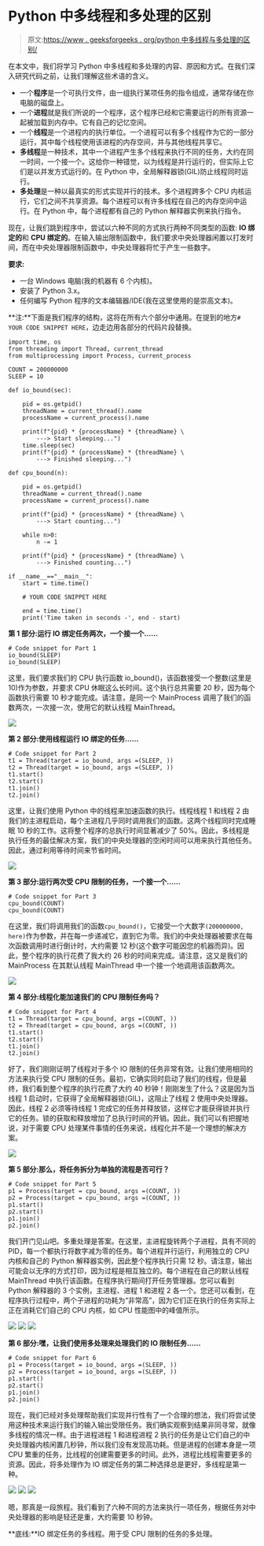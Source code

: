 # Python 中多线程和多处理的区别

> 原文:[https://www . geeksforgeeks . org/python 中多线程与多处理的区别/](https://www.geeksforgeeks.org/difference-between-multithreading-vs-multiprocessing-in-python/)

在本文中，我们将学习 Python 中多线程和多处理的内容、原因和方式。在我们深入研究代码之前，让我们理解这些术语的含义。

*   一个**程序**是一个可执行文件，由一组执行某项任务的指令组成，通常存储在你电脑的磁盘上。
*   一个**进程**就是我们所说的一个程序，这个程序已经和它需要运行的所有资源一起被加载到内存中。它有自己的记忆空间。
*   一个**线程**是一个进程内的执行单位。一个进程可以有多个线程作为它的一部分运行，其中每个线程使用该进程的内存空间，并与其他线程共享它。
*   **多线程**是一种技术，其中一个进程产生多个线程来执行不同的任务，大约在同一时间，一个接一个。这给你一种错觉，以为线程是并行运行的，但实际上它们是以并发方式运行的。在 Python 中，全局解释器锁(GIL)防止线程同时运行。
*   **多处理**是一种以最真实的形式实现并行的技术。多个进程跨多个 CPU 内核运行，它们之间不共享资源。每个进程可以有许多线程在自己的内存空间中运行。在 Python 中，每个进程都有自己的 Python 解释器实例来执行指令。

现在，让我们跳到程序中，尝试以六种不同的方式执行两种不同类型的函数: **IO 绑定的**和 **CPU 绑定的**。在输入输出限制函数中，我们要求中央处理器闲置以打发时间，而在中央处理器限制函数中，中央处理器将忙于产生一些数字。

**要求:**

*   一台 Windows 电脑(我的机器有 6 个内核)。
*   安装了 Python 3.x。
*   任何编写 Python 程序的文本编辑器/IDE(我在这里使用的是崇高文本)。

**注:**下面是我们程序的结构，这将在所有六个部分中通用。在提到的地方`# YOUR CODE SNIPPET HERE`，边走边用各部分的代码片段替换。

```
import time, os
from threading import Thread, current_thread
from multiprocessing import Process, current_process

COUNT = 200000000
SLEEP = 10

def io_bound(sec):

    pid = os.getpid()
    threadName = current_thread().name
    processName = current_process().name

    print(f"{pid} * {processName} * {threadName} \
        ---> Start sleeping...")
    time.sleep(sec)
    print(f"{pid} * {processName} * {threadName} \
        ---> Finished sleeping...")

def cpu_bound(n):

    pid = os.getpid()
    threadName = current_thread().name
    processName = current_process().name

    print(f"{pid} * {processName} * {threadName} \
        ---> Start counting...")

    while n>0:
        n -= 1

    print(f"{pid} * {processName} * {threadName} \
        ---> Finished counting...")

if __name__=="__main__":
    start = time.time()

    # YOUR CODE SNIPPET HERE

    end = time.time()
    print('Time taken in seconds -', end - start)
```

**第 1 部分:运行 IO 绑定任务两次，一个接一个……**

```
# Code snippet for Part 1
io_bound(SLEEP)
io_bound(SLEEP)
```

这里，我们要求我们的 CPU 执行函数 io_bound()，该函数接受一个整数(这里是 10)作为参数，并要求 CPU 休眠这么长时间。这个执行总共需要 20 秒，因为每个函数执行需要 10 秒才能完成。请注意，是同一个 MainProcess 调用了我们的函数两次，一次接一次，使用它的默认线程 MainThread。

![](img/2df62547a42e091c110d70bd6468bcb6.png)

**第 2 部分:使用线程运行 IO 绑定的任务……**

```
# Code snippet for Part 2
t1 = Thread(target = io_bound, args =(SLEEP, ))
t2 = Thread(target = io_bound, args =(SLEEP, ))
t1.start()
t2.start()
t1.join()
t2.join()
```

这里，让我们使用 Python 中的线程来加速函数的执行。线程线程 1 和线程 2 由我们的主进程启动，每个主进程几乎同时调用我们的函数。这两个线程同时完成睡眠 10 秒的工作。这将整个程序的总执行时间显著减少了 50%。因此，多线程是执行任务的最佳解决方案，我们的中央处理器的空闲时间可以用来执行其他任务。因此，通过利用等待时间来节省时间。

![](img/6db2a7d4a8e8217d40e7a14fecfcfd26.png)

**第 3 部分:运行两次受 CPU 限制的任务，一个接一个……**

```
# Code snippet for Part 3
cpu_bound(COUNT)
cpu_bound(COUNT)
```

在这里，我们将调用我们的函数`cpu_bound()`，它接受一个大数字`(200000000, here)`作为参数，并在每一步递减它，直到它为零。我们的中央处理器被要求在每次函数调用时进行倒计时，大约需要 12 秒(这个数字可能因您的机器而异)。因此，整个程序的执行花费了我大约 26 秒的时间来完成。请注意，这又是我们的 MainProcess 在其默认线程 MainThread 中一个接一个地调用该函数两次。

![](img/25f4dfe63cda6c61efb6d572ece5c877.png)

**第 4 部分:线程化能加速我们的 CPU 限制任务吗？**

```
# Code snippet for Part 4
t1 = Thread(target = cpu_bound, args =(COUNT, ))
t2 = Thread(target = cpu_bound, args =(COUNT, ))
t1.start()
t2.start()
t1.join()
t2.join()
```

好了，我们刚刚证明了线程对于多个 IO 限制的任务非常有效。让我们使用相同的方法来执行受 CPU 限制的任务。最初，它确实同时启动了我们的线程，但是最终，我们看到整个程序的执行花费了大约 40 秒钟！刚刚发生了什么？这是因为当线程 1 启动时，它获得了全局解释器锁(GIL)，这阻止了线程 2 使用中央处理器。因此，线程 2 必须等待线程 1 完成它的任务并释放锁，这样它才能获得锁并执行它的任务。锁的获取和释放增加了总执行时间的开销。因此，我们可以有把握地说，对于需要 CPU 处理某件事情的任务来说，线程化并不是一个理想的解决方案。

![](img/6012aec0629a5c1d6d756feb0376ae35.png)

**第 5 部分:那么，将任务拆分为单独的流程是否可行？**

```
# Code snippet for Part 5
p1 = Process(target = cpu_bound, args =(COUNT, ))
p2 = Process(target = cpu_bound, args =(COUNT, ))
p1.start()
p2.start()
p1.join()
p2.join()
```

我们开门见山吧。多重处理是答案。在这里，主进程旋转两个子进程，具有不同的 PID，每一个都执行将数字减为零的任务。每个进程并行运行，利用独立的 CPU 内核和自己的 Python 解释器实例，因此整个程序执行只需 12 秒。请注意，输出可能会以无序的方式打印，因为过程是相互独立的。每个进程在自己的默认线程 MainThread 中执行该函数。在程序执行期间打开任务管理器。您可以看到 Python 解释器的 3 个实例，主进程、进程 1 和进程 2 各一个。您还可以看到，在程序执行过程中，两个子进程的功耗为“非常高”，因为它们正在执行的任务实际上正在消耗它们自己的 CPU 内核，如 CPU 性能图中的峰值所示。

![](img/66f90140746add7753e836cbc15fe332.png)
![](img/3ca144dc2660edd2d4a77a3cb8dc8603.png)
![](img/b7c5c10c310305fefe92cc633dc94982.png)

**第 6 部分:嘿，让我们使用多处理来处理我们的 IO 限制任务……**

```
# Code snippet for Part 6
p1 = Process(target = io_bound, args =(SLEEP, ))
p2 = Process(target = io_bound, args =(SLEEP, ))
p1.start()
p2.start()
p1.join()
p2.join()
```

现在，我们已经对多处理帮助我们实现并行性有了一个合理的想法，我们将尝试使用这种技术来运行我们的输入输出受限任务。我们确实观察到结果非同寻常，就像多线程的情况一样。由于进程进程 1 和进程进程 2 执行的任务是让它们自己的中央处理器内核闲置几秒钟，所以我们没有发现高功耗。但是进程的创建本身是一项 CPU 繁重的任务，比线程的创建需要更多的时间。此外，进程比线程需要更多的资源。因此，将多处理作为 IO 绑定任务的第二种选择总是更好，多线程是第一种。

![](img/2b7cdd34a30af15cf93f806c676ed46a.png)
![](img/6639b5a1222eb600e8e9a488de6abd68.png)
![](img/8b0d54960a86fc95e94f10852ec06eb7.png)

嗯，那真是一段旅程。我们看到了六种不同的方法来执行一项任务，根据任务对中央处理器的影响是轻还是重，大约需要 10 秒钟。

**底线:**IO 绑定任务的多线程。用于受 CPU 限制的任务的多处理。